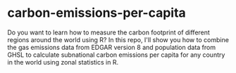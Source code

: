 # carbon-emissions-per-capita
Do you want to learn how to measure the carbon footprint of different regions around the world using R? In this repo, I'll show you how to combine the gas emissions data from EDGAR version 8 and population data from GHSL to calculate subnational carbon emissions per capita for any country in the world using zonal statistics in R. 
